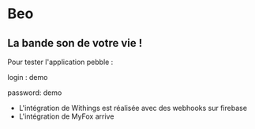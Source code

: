 # Beo
## La bande son de votre vie !

Pour tester l'application pebble :

login : demo

password: demo


- L'intégration de Withings est réalisée avec des webhooks sur firebase
- L'intégration de MyFox arrive
